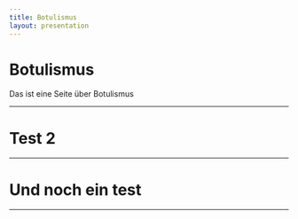 ```yaml
---
title: Botulismus
layout: presentation
---
```


# Botulismus

Das ist eine Seite über Botulismus

---

# Test 2


---

# Und noch ein test

---
